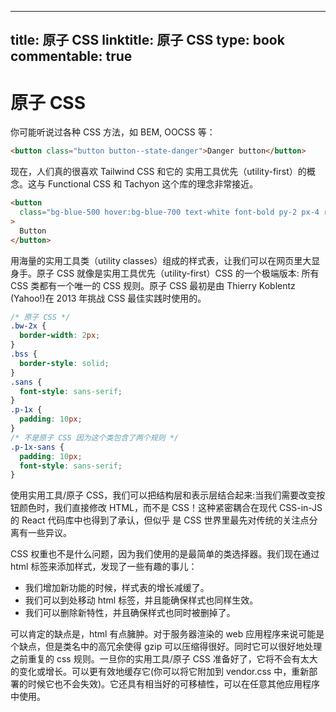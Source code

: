 
---
title: 原子 CSS
linktitle: 原子 CSS
type: book
commentable: true
---

# 原子 CSS

你可能听说过各种 CSS 方法，如 BEM, OOCSS 等：

```html
<button class="button button--state-danger">Danger button</button>
```

现在，人们真的很喜欢 Tailwind CSS 和它的 实用工具优先（utility-first）的概念。这与 Functional CSS 和 Tachyon 这个库的理念非常接近。

```html
<button
  class="bg-blue-500 hover:bg-blue-700 text-white font-bold py-2 px-4 rounded"
>
  Button
</button>
```

用海量的实用工具类（utility classes）组成的样式表，让我们可以在网页里大显身手。原子 CSS 就像是实用工具优先（utility-first）CSS 的一个极端版本: 所有 CSS 类都有一个唯一的 CSS 规则。原子 CSS 最初是由 Thierry Koblentz (Yahoo!)在 2013 年挑战 CSS 最佳实践时使用的。

```css
/* 原子 CSS */
.bw-2x {
  border-width: 2px;
}
.bss {
  border-style: solid;
}
.sans {
  font-style: sans-serif;
}
.p-1x {
  padding: 10px;
}
/* 不是原子 CSS 因为这个类包含了两个规则 */
.p-1x-sans {
  padding: 10px;
  font-style: sans-serif;
}
```

使用实用工具/原子 CSS，我们可以把结构层和表示层结合起来:当我们需要改变按钮颜色时，我们直接修改 HTML，而不是 CSS！这种紧密耦合在现代 CSS-in-JS 的 React 代码库中也得到了承认，但似乎 是 CSS 世界里最先对传统的关注点分离有一些异议。

CSS 权重也不是什么问题，因为我们使用的是最简单的类选择器。我们现在通过 html 标签来添加样式，发现了一些有趣的事儿：

- 我们增加新功能的时候，样式表的增长减缓了。
- 我们可以到处移动 html 标签，并且能确保样式也同样生效。
- 我们可以删除新特性，并且确保样式也同时被删掉了。

可以肯定的缺点是，html 有点臃肿。对于服务器渲染的 web 应用程序来说可能是个缺点，但是类名中的高冗余使得 gzip 可以压缩得很好。同时它可以很好地处理之前重复的 css 规则。一旦你的实用工具/原子 CSS 准备好了，它将不会有太大的变化或增长。可以更有效地缓存它(你可以将它附加到 vendor.css 中，重新部署的时候它也不会失效)。它还具有相当好的可移植性，可以在任意其他应用程序中使用。

    